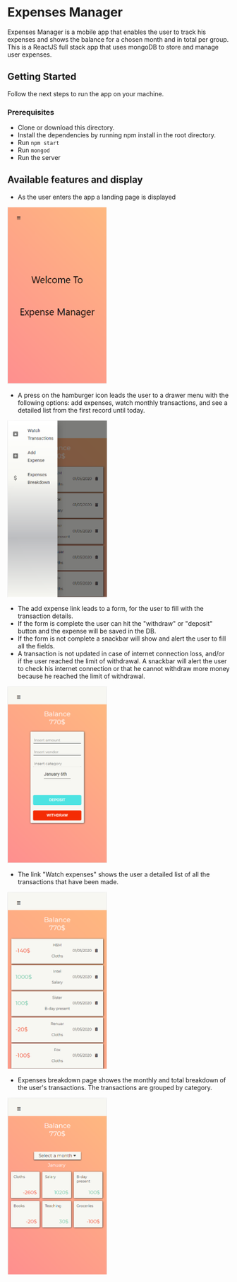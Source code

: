 # Expenses Manager

Expenses Manager is a mobile app that enables the user to track his expenses and shows the balance for a chosen month and in total per group. This is a ReactJS full stack app that uses mongoDB to store and manage user expenses.

## Getting Started

Follow the next steps to run the app on your machine.

### Prerequisites

- Clone or download this directory.
- Install the dependencies by running npm install in the root directory.
- Run ```npm start```
- Run ```mongod``` 
- Run the server


## Available features and display

- As the user enters the app a landing page is displayed

<img src ="/images/Landing.png" height = 400>


- A press on the hamburger icon leads the user to a drawer menu with the following options: add expenses, watch monthly transactions, and see a detailed list from the first record until today.

<img src ="images/Drawer.png" height = 400>

- The add expense link leads to a form, for the user to fill with the transaction details.
- If the form is complete the user can hit the "withdraw" or "deposit" button and the expense will be saved in the DB.
- If the form is not complete a snackbar will show and alert the user to fill all the fields.
- A transaction is not updated in case of internet connection loss, and/or if the user reached the limit of withdrawal. A snackbar will alert the user to check his internet connection or that he cannot withdraw more money because he reached the limit of withdrawal.

<img src ="/images/NewTransaction.png" height = 400>

- The link "Watch expenses" shows the user a detailed list of all the transactions that have been made.

<img src ="/images/Balance.png" height = 400>

- Expenses breakdown page showes the monthly and total breakdown of the user's transactions. The transactions are grouped by category.

<img src ="/images/Breakdown.png" height = 400>

